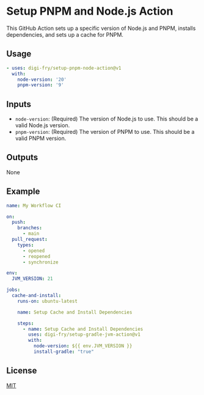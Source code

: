# Setup PNPM and Node.js Action

This GitHub Action sets up a specific version of Node.js and PNPM, installs dependencies, and sets up a cache for PNPM.

## Usage

```yaml
- uses: digi-fry/setup-pnpm-node-action@v1
  with:
    node-version: '20'
    pnpm-version: '9'
```

## Inputs

* `node-version`: (Required) The version of Node.js to use. This should be a valid Node.js version.
* `pnpm-version`: (Required) The version of PNPM to use. This should be a valid PNPM version.

## Outputs

None

## Example

```yaml
name: My Workflow CI

on:
  push:
    branches:
      - main
  pull_request:
    types:
      - opened
      - reopened
      - synchronize

env:
  JVM_VERSION: 21

jobs:
  cache-and-install:
    runs-on: ubuntu-latest

    name: Setup Cache and Install Dependencies

    steps:
      - name: Setup Cache and Install Dependencies
        uses: digi-fry/setup-gradle-jvm-action@v1
        with:
          node-version: ${{ env.JVM_VERSION }}
          install-gradle: "true"
```

## License

[MIT](LICENSE)
